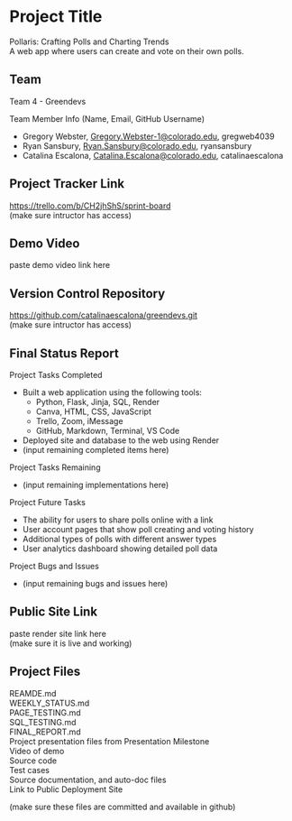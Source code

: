 # Project Title
Pollaris: Crafting Polls and Charting Trends  
A web app where users can create and vote on their own polls.

## Team 
Team 4 - Greendevs

Team Member Info (Name, Email, GitHub Username)
* Gregory Webster, Gregory.Webster-1@colorado.edu, gregweb4039
* Ryan Sansbury, Ryan.Sansbury@colorado.edu, ryansansbury
* Catalina Escalona, Catalina.Escalona@colorado.edu, catalinaescalona

## Project Tracker Link  
https://trello.com/b/CH2jhShS/sprint-board  
(make sure intructor has access)  

## Demo Video
paste demo video link here

## Version Control Repository
https://github.com/catalinaescalona/greendevs.git   
(make sure intructor has access)  

## Final Status Report  

Project Tasks Completed  
* Built a web application using the following tools:
    * Python, Flask, Jinja, SQL, Render
    * Canva, HTML, CSS, JavaScript
    * Trello, Zoom, iMessage
    * GitHub, Markdown, Terminal, VS Code  
* Deployed site and database to the web using Render  
* (input remaining completed items here)

Project Tasks Remaining  
* (input remaining implementations here)

Project Future Tasks  
* The ability for users to share polls online with a link
* User account pages that show poll creating and voting history
* Additional types of polls with different answer types
* User analytics dashboard showing detailed poll data

Project Bugs and Issues  
* (input remaining bugs and issues here)

## Public Site Link
paste render site link here  
(make sure it is live and working)  

## Project Files
REAMDE.md  
WEEKLY_STATUS.md  
PAGE_TESTING.md  
SQL_TESTING.md  
FINAL_REPORT.md  
Project presentation files from Presentation Milestone  
Video of demo  
Source code  
Test cases  
Source documentation, and auto-doc files  
Link to Public Deployment Site  

(make sure these files are committed and available in github)
